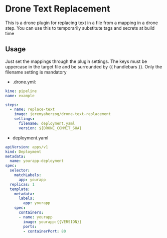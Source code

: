 # Drone Text Replacement

This is a drone plugin for replacing text in a file from a mapping in a drone
step. You can use this to temporarily substitute tags and secrets at build time

## Usage

Just set the mappings through the plugin settings. The keys must be uppercase
in the target file and be surrounded by {{ handlebars }}. Only the
filename setting is mandatory

* .drone.yml:

```yaml
kine: pipeline
name: example

steps:
  - name: replace-text
    image: jeremyaherzog/drone-text-replacement
    settings:
      filename: deployment.yaml
      version: ${DRONE_COMMIT_SHA}
```

* deployment.yaml

```yaml
apiVersion: apps/v1
kind: Deployment
metadata:
  name: yourapp-deployment
spec:
  selector:
    matchLabels:
      app: yourapp
  replicas: 1
  template:
    metadata:
      labels:
        app: yourapp
    spec:
      containers:
      - name: yourapp
        image: yourapp:{{VERSION}}
        ports:
        - containerPort: 80
```